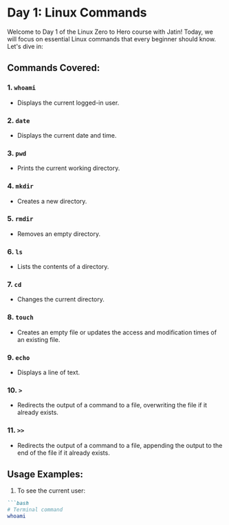 # Day 1: Linux Commands

Welcome to Day 1 of the Linux Zero to Hero course with Jatin! Today, we will focus on essential Linux commands that every beginner should know. Let's dive in:

## Commands Covered:

### 1. `whoami`
- Displays the current logged-in user.

### 2. `date`
- Displays the current date and time.

### 3. `pwd`
- Prints the current working directory.

### 4. `mkdir`
- Creates a new directory.

### 5. `rmdir`
- Removes an empty directory.

### 6. `ls`
- Lists the contents of a directory.

### 7. `cd`
- Changes the current directory.

### 8. `touch`
- Creates an empty file or updates the access and modification times of an existing file.

### 9. `echo`
- Displays a line of text.

### 10. `>`
- Redirects the output of a command to a file, overwriting the file if it already exists.

### 11. `>>`
- Redirects the output of a command to a file, appending the output to the end of the file if it already exists.

## Usage Examples:

1. To see the current user:
````markdown
```bash
# Terminal command
whoami
